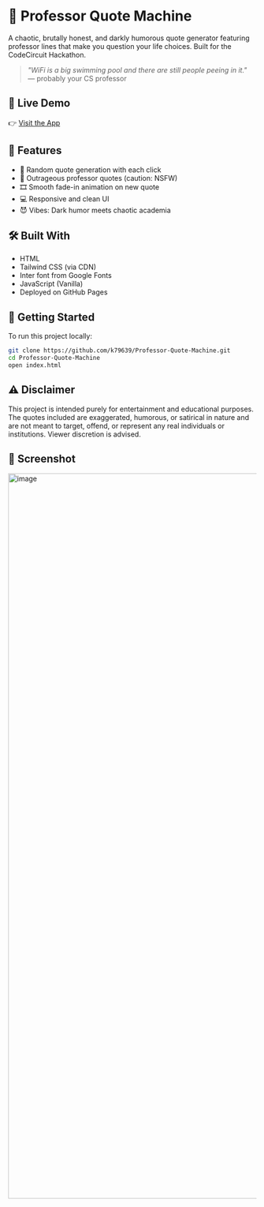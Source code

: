 # 🧠 Professor Quote Machine

A chaotic, brutally honest, and darkly humorous quote generator featuring professor lines that make you question your life choices. Built for the CodeCircuit Hackathon.

> _"WiFi is a big swimming pool and there are still people peeing in it."_  
> — probably your CS professor

## 🔗 Live Demo

👉 [Visit the App](https://k79639.github.io/Professor-Quote-Machine/)

## 🎯 Features

- 🎲 Random quote generation with each click  
- 💬 Outrageous professor quotes (caution: NSFW)  
- 🎞️ Smooth fade-in animation on new quote  
- 💻 Responsive and clean UI  
- 😈 Vibes: Dark humor meets chaotic academia

## 🛠️ Built With

- HTML  
- Tailwind CSS (via CDN)  
- Inter font from Google Fonts  
- JavaScript (Vanilla)  
- Deployed on GitHub Pages

## 🚀 Getting Started

To run this project locally:

```bash
git clone https://github.com/k79639/Professor-Quote-Machine.git
cd Professor-Quote-Machine
open index.html
```

## ⚠️ Disclaimer

This project is intended purely for entertainment and educational purposes.
The quotes included are exaggerated, humorous, or satirical in nature and are not meant to target, offend, or represent any real individuals or institutions.
Viewer discretion is advised.

## 📸 Screenshot
<img width="1470" alt="image" src="https://github.com/user-attachments/assets/62d1e90b-e845-4e40-b3d0-bf7e213cf296" />

